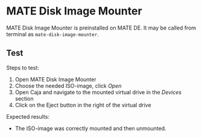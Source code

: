 # MATE Disk Image Mounter

MATE Disk Image Mounter is preinstalled on MATE DE. It may be called from terminal as `mate-disk-image-mounter`.

## Test

Steps to test:
1. Open MATE Disk Image Mounter
1. Choose the needed ISO-image, click *Open*
1. Open Caja and navigate to the mounted virtual drive in the *Devices* section
1. Click on the Eject button in the right of the virtual drive

Expected results:

* The ISO-image was correctly mounted and then unmounted. 

